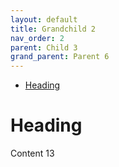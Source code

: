 ```yaml
---
layout: default
title: Grandchild 2
nav_order: 2
parent: Child 3
grand_parent: Parent 6
---
```


- [Heading](#heading)

# Heading

Content 13